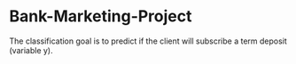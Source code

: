 # Bank-Marketing-Project
The classification goal is to predict if the client will subscribe a term deposit (variable y).
